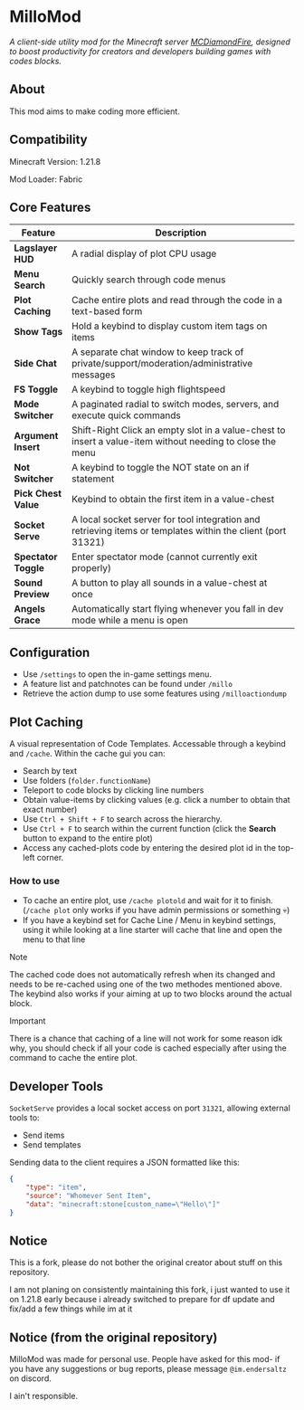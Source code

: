 # MilloMod

*A client-side utility mod for the Minecraft server [MCDiamondFire](https://mcdiamondfire.com/home/), designed to boost productivity for creators and developers building games with codes blocks.*

## About
This mod aims to make coding more efficient.

## Compatibility
Minecraft Version: 1.21.8

Mod Loader: Fabric

## Core Features
|Feature|Description|
|-------|-----------|
|**Lagslayer HUD**|A radial display of plot CPU usage|
|**Menu Search**|Quickly search through code menus|
|**Plot Caching**|Cache entire plots and read through the code in a text-based form|
|**Show Tags**|Hold a keybind to display custom item tags on items|
|**Side Chat**|A separate chat window to keep track of private/support/moderation/administrative messages|
|**FS Toggle**|A keybind to toggle high flightspeed|
|**Mode Switcher**|A paginated radial to switch modes, servers, and execute quick commands|
|**Argument Insert**|Shift-Right Click an empty slot in a value-chest to insert a value-item without needing to close the menu|
|**Not Switcher**|A keybind to toggle the NOT state on an if statement|
|**Pick Chest Value**|Keybind to obtain the first item in a value-chest|
|**Socket Serve**|A local socket server for tool integration and retrieving items or templates within the client (port 31321)|
|**Spectator Toggle**|Enter spectator mode (cannot currently exit properly)|
|**Sound Preview**|A button to play all sounds in a value-chest at once|
|**Angels Grace**|Automatically start flying whenever you fall in dev mode while a menu is open|


## Configuration
 - Use `/settings` to open the in-game settings menu.
 - A feature list and patchnotes can be found under `/millo`
 - Retrieve the action dump to use some features using `/milloactiondump`

## Plot Caching
A visual representation of Code Templates. Accessable through a keybind and `/cache`.
Within the cache gui you can:
 - Search by text
 - Use folders (`folder.functionName`)
 - Teleport to code blocks by clicking line numbers
 - Obtain value-items by clicking values (e.g. click a number to obtain that exact number)
 - Use `Ctrl + Shift + F` to search across the hierarchy.
 - Use `Ctrl + F` to search within the current function (click the **Search** button to expand to the entire plot)
 - Access any cached-plots code by entering the desired plot id in the top-left corner.

### How to use
- To cache an entire plot, use `/cache plotold` and wait for it to finish. (`/cache plot` only works if you have admin permissions or something 💀)
- If you have a keybind set for Cache Line / Menu in keybind settings, using it while looking at a line starter will cache that line and open the menu to that line

> [!NOTE]
> The cached code does not automatically refresh when its changed and needs to be re-cached using one of the two methodes mentioned above.  
> The keybind also works if your aiming at up to two blocks around the actual block.

> [!IMPORTANT]
> There is a chance that caching of a line will not work for some reason idk why, you should check if all your code is cached especially after using the command to cache the entire plot.

## Developer Tools
`SocketServe` provides a local socket access on port `31321`, allowing external tools to:
 - Send items
 - Send templates

Sending data to the client requires a JSON formatted like this:
```json
{
	"type": "item",
	"source": "Whomever Sent Item",
	"data": "minecraft:stone[custom_name=\"Hello\"]"
}
```

## Notice
This is a fork, please do not bother the original creator about stuff on this repository.

I am not planing on consistently maintaining this fork, i just wanted to use it on 1.21.8 early because i already switched to prepare for df update and fix/add a few things while im at it

## Notice (from the original repository)

MilloMod was made for personal use. People have asked for this mod- if you have any suggestions or bug reports, please message `@im.endersaltz` on discord.

I ain't responsible.

